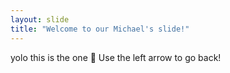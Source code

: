 ```yaml
---
layout: slide
title: "Welcome to our Michael's slide!"
---
```

yolo this is the one :tada:
Use the left arrow to go back!
